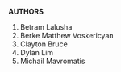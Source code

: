 **AUTHORS**

1. Betram Lalusha
2. Berke Matthew Voskericyan
3. Clayton Bruce
4. Dylan Lim
5. Michail Mavromatis
